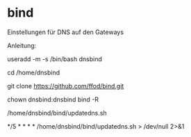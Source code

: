 # bind

Einstellungen für DNS auf den Gateways



Anleitung:

useradd -m -s /bin/bash dnsbind


cd /home/dnsbind

git clone https://github.com/ffod/bind.git

chown dnsbind:dnsbind bind -R

/home/dnsbind/bind/updatedns.sh


*/5 * * * * /home/dnsbind/bind/updatedns.sh > /dev/null 2>&1

